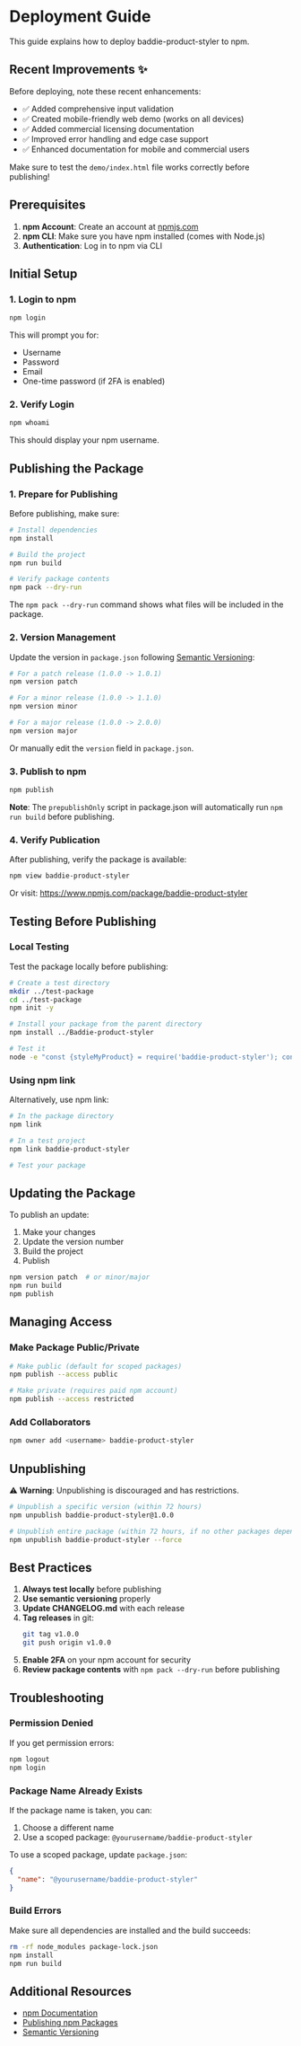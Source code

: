 # Deployment Guide

This guide explains how to deploy baddie-product-styler to npm.

## Recent Improvements ✨

Before deploying, note these recent enhancements:
- ✅ Added comprehensive input validation
- ✅ Created mobile-friendly web demo (works on all devices)
- ✅ Added commercial licensing documentation
- ✅ Improved error handling and edge case support
- ✅ Enhanced documentation for mobile and commercial users

Make sure to test the `demo/index.html` file works correctly before publishing!

## Prerequisites

1. **npm Account**: Create an account at [npmjs.com](https://www.npmjs.com/)
2. **npm CLI**: Make sure you have npm installed (comes with Node.js)
3. **Authentication**: Log in to npm via CLI

## Initial Setup

### 1. Login to npm

```bash
npm login
```

This will prompt you for:
- Username
- Password
- Email
- One-time password (if 2FA is enabled)

### 2. Verify Login

```bash
npm whoami
```

This should display your npm username.

## Publishing the Package

### 1. Prepare for Publishing

Before publishing, make sure:

```bash
# Install dependencies
npm install

# Build the project
npm run build

# Verify package contents
npm pack --dry-run
```

The `npm pack --dry-run` command shows what files will be included in the package.

### 2. Version Management

Update the version in `package.json` following [Semantic Versioning](https://semver.org/):

```bash
# For a patch release (1.0.0 -> 1.0.1)
npm version patch

# For a minor release (1.0.0 -> 1.1.0)
npm version minor

# For a major release (1.0.0 -> 2.0.0)
npm version major
```

Or manually edit the `version` field in `package.json`.

### 3. Publish to npm

```bash
npm publish
```

**Note**: The `prepublishOnly` script in package.json will automatically run `npm run build` before publishing.

### 4. Verify Publication

After publishing, verify the package is available:

```bash
npm view baddie-product-styler
```

Or visit: https://www.npmjs.com/package/baddie-product-styler

## Testing Before Publishing

### Local Testing

Test the package locally before publishing:

```bash
# Create a test directory
mkdir ../test-package
cd ../test-package
npm init -y

# Install your package from the parent directory
npm install ../Baddie-product-styler

# Test it
node -e "const {styleMyProduct} = require('baddie-product-styler'); console.log(styleMyProduct());"
```

### Using npm link

Alternatively, use npm link:

```bash
# In the package directory
npm link

# In a test project
npm link baddie-product-styler

# Test your package
```

## Updating the Package

To publish an update:

1. Make your changes
2. Update the version number
3. Build the project
4. Publish

```bash
npm version patch  # or minor/major
npm run build
npm publish
```

## Managing Access

### Make Package Public/Private

```bash
# Make public (default for scoped packages)
npm publish --access public

# Make private (requires paid npm account)
npm publish --access restricted
```

### Add Collaborators

```bash
npm owner add <username> baddie-product-styler
```

## Unpublishing

⚠️ **Warning**: Unpublishing is discouraged and has restrictions.

```bash
# Unpublish a specific version (within 72 hours)
npm unpublish baddie-product-styler@1.0.0

# Unpublish entire package (within 72 hours, if no other packages depend on it)
npm unpublish baddie-product-styler --force
```

## Best Practices

1. **Always test locally** before publishing
2. **Use semantic versioning** properly
3. **Update CHANGELOG.md** with each release
4. **Tag releases** in git:
   ```bash
   git tag v1.0.0
   git push origin v1.0.0
   ```
5. **Enable 2FA** on your npm account for security
6. **Review package contents** with `npm pack --dry-run` before publishing

## Troubleshooting

### Permission Denied

If you get permission errors:
```bash
npm logout
npm login
```

### Package Name Already Exists

If the package name is taken, you can:
1. Choose a different name
2. Use a scoped package: `@yourusername/baddie-product-styler`

To use a scoped package, update `package.json`:
```json
{
  "name": "@yourusername/baddie-product-styler"
}
```

### Build Errors

Make sure all dependencies are installed and the build succeeds:
```bash
rm -rf node_modules package-lock.json
npm install
npm run build
```

## Additional Resources

- [npm Documentation](https://docs.npmjs.com/)
- [Publishing npm Packages](https://docs.npmjs.com/packages-and-modules/contributing-packages-to-the-registry)
- [Semantic Versioning](https://semver.org/)
